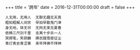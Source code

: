 +++
title = '跨年'
date = 2016-12-31T00:00:00
draft = false
+++

```text
人无用，无用人  无聊无趣无天真
粗知粗解人间世  早拍早散鬼门津
身无地，体无邻  无拘无束无夏春
依稀三尺剑千里  支离十步杀一人
哭掷笔，笑获麟  拂衣踏雪是征尘
青灯青史青涩事  来年拜佛不拜神
```
